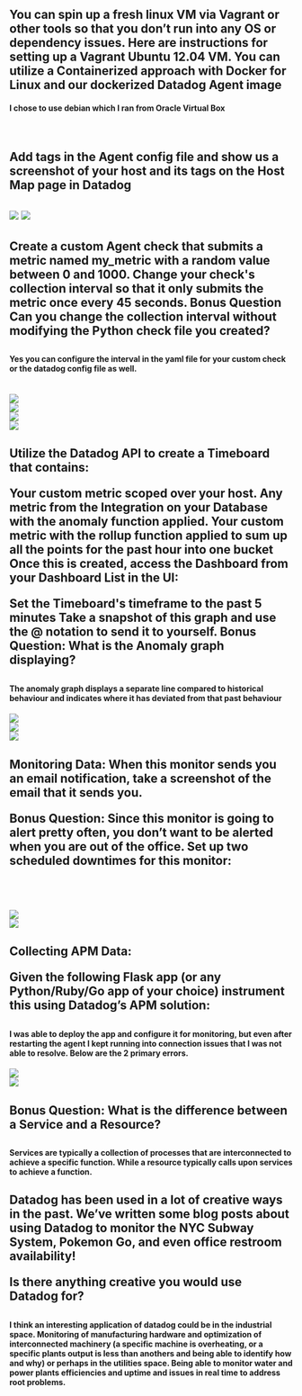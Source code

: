 <h2>You can spin up a fresh linux VM via Vagrant or other tools so that you don’t run into any OS or dependency issues. Here are instructions for setting up a Vagrant Ubuntu 12.04 VM. You can utilize a Containerized approach with Docker for Linux and our dockerized Datadog Agent image</h2>

<h4>I chose to use debian which I ran from Oracle Virtual Box<h4/>
  <br/>
<h2>Add tags in the Agent config file and show us a screenshot of your host and its tags on the Host Map page in Datadog<h2/>
<img src="https://github.com/Pilotreborn/hiring-engineers/blob/master/Screenshots/Agent_Tag_Config.PNG?raw=true" />
<img src="https://github.com/Pilotreborn/hiring-engineers/blob/master/Screenshots/Tags%20Host%20Map.PNG?raw=true" />
  <br/>
<h2>Create a custom Agent check that submits a metric named my_metric with a random value between 0 and 1000.
Change your check's collection interval so that it only submits the metric once every 45 seconds.
Bonus Question Can you change the collection interval without modifying the Python check file you created?<h2/>

<h4>Yes you can configure the interval in the yaml file for your custom check or the datadog config file as well.<h4/>
<br/>
<img src="https://github.com/Pilotreborn/hiring-engineers/blob/master/Screenshots/my_metric%20check%201.PNG?raw=true" />
<br/>
<img src="https://github.com/Pilotreborn/hiring-engineers/blob/master/Screenshots/my_metric_yaml.PNG?raw=true" />
<br/>
<img src="https://github.com/Pilotreborn/hiring-engineers/blob/master/Screenshots/my_metric_collection_interval.PNG?raw=true" />
<br/>
<img src="https://github.com/Pilotreborn/hiring-engineers/blob/master/Screenshots/my_metric_py.PNG?raw=true" />
<br/>

<h2>Utilize the Datadog API to create a Timeboard that contains:

Your custom metric scoped over your host.
Any metric from the Integration on your Database with the anomaly function applied.
Your custom metric with the rollup function applied to sum up all the points for the past hour into one bucket
Once this is created, access the Dashboard from your Dashboard List in the UI:

Set the Timeboard's timeframe to the past 5 minutes
Take a snapshot of this graph and use the @ notation to send it to yourself.
Bonus Question: What is the Anomaly graph displaying?<h2/>

<h4>The anomaly graph displays a separate line compared to historical behaviour and indicates where it has deviated from that past behaviour<h4/>

<img src="https://github.com/Pilotreborn/hiring-engineers/blob/master/Screenshots/Timeboard%20Options.PNG?raw=true" />
<br/>
<img src="https://github.com/Pilotreborn/hiring-engineers/blob/master/Screenshots/Timeboard%20Snapshot.PNG?raw=true" />
<br/>
<img src="https://github.com/Pilotreborn/hiring-engineers/blob/master/Screenshots/Timeboard%20graphs.PNG?raw=true" />
<br/>
 
 
<h2>Monitoring Data: When this monitor sends you an email notification, take a screenshot of the email that it sends you.

Bonus Question: Since this monitor is going to alert pretty often, you don’t want to be alerted when you are out of the office. Set up two scheduled downtimes for this monitor:<h2/>
<br/>

<img src="https://github.com/Pilotreborn/hiring-engineers/blob/master/Screenshots/Email%20Notification%20Monitor.PNG?raw=true" />
<br/>
<img src="https://github.com/Pilotreborn/hiring-engineers/blob/master/Screenshots/Managed_Downtime.PNG?raw=true" />
<br/>


<h2>Collecting APM Data:

Given the following Flask app (or any Python/Ruby/Go app of your choice) instrument this using Datadog’s APM solution:<h2/>

<h4>I was able to deploy the app and configure it for monitoring, but even after restarting the agent I kept running into connection issues that I was not able to resolve. Below are the 2 primary errors.<h4/>

<img src="https://github.com/Pilotreborn/hiring-engineers/blob/master/Screenshots/Socket%20Error.PNG?raw=true" />
<br/>
<img src="https://github.com/Pilotreborn/hiring-engineers/blob/master/Screenshots/APM%20Connection%20Error.PNG?raw=true" />
<br/>

<h2>Bonus Question: What is the difference between a Service and a Resource?<h2/>

<h4>Services are typically a collection of processes that are interconnected to achieve a specific function. While a resource typically calls upon services to achieve a function.<h4/>

<h2>Datadog has been used in a lot of creative ways in the past. We’ve written some blog posts about using Datadog to monitor the NYC Subway System, Pokemon Go, and even office restroom availability!

Is there anything creative you would use Datadog for?<h2/>

<h4>I think an interesting application of datadog could be in the industrial space. Monitoring of manufacturing hardware and optimization of interconnected machinery (a specific machine is overheating, or a specific plants output is less than anothers and being able to identify how and why) or perhaps in the utilities space. Being able to monitor water and power plants efficiencies and uptime and issues in real time to address root problems. <h4/>
